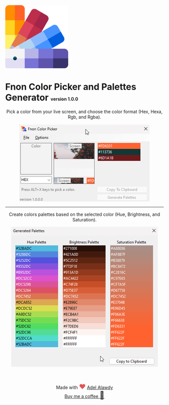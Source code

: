 <img src="icon.png" alt="icon" width="200"/>

# Fnon Color Picker and Palettes Generator <span style="font-size:14px">version 1.0.0</span>
<div style="text-align: center">
 Pick a color from your live screen, and choose the color format (Hex, Hexa, Rgb, and Rgba).
 <img src="gui.png" alt="gui" style="margin-top:1rem" />
<hr>

 Create colors palettes based on the selected color (Hue, Brightness, and Saturation).

 <img src="GeneratedPalettes.png" alt="gui"/>


<div style="text-align: center;margin-top:3rem;">Made with <span style="color: #e25555;font-size:1.5em">&#9829;</span> <a href="https://twitter.com/AbuMaxeem">Adel Alawdy</a>
<div><a href="https://www.buymeacoffee.com/adelalawdy">Buy me a coffee <span style="font-size:1.5rem">🍵<span></a></div></div>